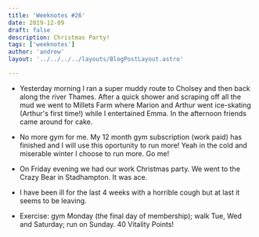 ```yaml
---
title: 'Weeknotes #26'
date: 2019-12-09
draft: false
description: Christmas Party!
tags: ['weeknotes']
author: 'andrew'
layout: '../../../../layouts/BlogPostLayout.astro'

---
```

- Yesterday morning I ran a super muddy route to Cholsey and then back along the river Thames. After a quick shower and scraping off all the mud we went to Millets Farm where Marion and Arthur went ice-skating (Arthur's first time!) while I entertained Emma. In the afternoon friends came around for cake.

- No more gym for me. My 12 month gym subscription (work paid) has finished and I will use this oportunity to run more! Yeah in the cold and miserable winter I choose to run more. Go me!

- On Friday evening we had our work Christmas party. We went to the Crazy Bear in Stadhampton. It was ace.

- I have been ill for the last 4 weeks with a horrible cough but at last it seems to be leaving.

- Exercise: gym Monday (the final day of membership); walk Tue, Wed and Saturday; run on Sunday. 40 Vitality Points!

